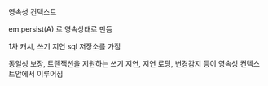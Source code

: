 영속성 컨텍스트

em.persist(A) 로 영속상태로 만듬

1차 캐시, 쓰기 지연 sql 저장소를 가짐


동일성 보장, 트랜잭션을 지원하는 쓰기 지연, 지연 로딩, 변경감지 등이 영속성 컨텍스트안에서 이루어짐

